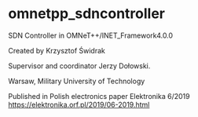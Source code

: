# omnetpp_sdncontroller
SDN Controller in OMNeT++/INET_Framework4.0.0

Created by Krzysztof Świdrak

Supervisor and coordinator Jerzy Dołowski.


Warsaw, Military University of Technology



Published in Polish electronics paper Elektronika 6/2019
https://elektronika.orf.pl/2019/06-2019.html
